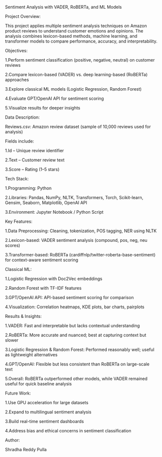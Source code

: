 Sentiment Analysis with VADER, RoBERTa, and ML Models 

  

Project Overview: 

This project applies multiple sentiment analysis techniques on Amazon product reviews to understand customer emotions and opinions. The analysis combines lexicon-based methods, machine learning, and transformer models to compare performance, accuracy, and interpretability. 

  

Objectives: 

1.Perform sentiment classification (positive, negative, neutral) on customer reviews 

2.Compare lexicon-based (VADER) vs. deep learning-based (RoBERTa) approaches 

3.Explore classical ML models (Logistic Regression, Random Forest) 

4.Evaluate GPT/OpenAI API for sentiment scoring 

5.Visualize results for deeper insights 

  

Data Description: 

Reviews.csv: Amazon review dataset (sample of 10,000 reviews used for analysis) 

  

Fields include: 

1.Id – Unique review identifier 

2.Text – Customer review text 

3.Score – Rating (1–5 stars) 

  

Tech Stack: 

1.Programming: Python 

2.Libraries: Pandas, NumPy, NLTK, Transformers, Torch, Scikit-learn, Gensim, Seaborn, Matplotlib, OpenAI API 

3.Environment: Jupyter Notebook / Python Script 

  

Key Features: 

1.Data Preprocessing: Cleaning, tokenization, POS tagging, NER using NLTK 

2.Lexicon-based: VADER sentiment analysis (compound, pos, neg, neu scores) 

3.Transformer-based: RoBERTa (cardiffnlp/twitter-roberta-base-sentiment) for context-aware sentiment scoring 

  

Classical ML: 

1.Logistic Regression with Doc2Vec embeddings 

2.Random Forest with TF-IDF features 

3.GPT/OpenAI API: API-based sentiment scoring for comparison 

4.Visualization: Correlation heatmaps, KDE plots, bar charts, pairplots 

  

Results & Insights: 

1.VADER: Fast and interpretable but lacks contextual understanding 

2.RoBERTa: More accurate and nuanced; best at capturing context but slower 

3.Logistic Regression & Random Forest: Performed reasonably well; useful as lightweight alternatives 

4.GPT/OpenAI: Flexible but less consistent than RoBERTa on large-scale text 

5.Overall: RoBERTa outperformed other models, while VADER remained useful for quick baseline analysis 

  

Future Work: 

1.Use GPU acceleration for large datasets 

2.Expand to multilingual sentiment analysis 

3.Build real-time sentiment dashboards 

4.Address bias and ethical concerns in sentiment classification 

Author: 

Shradha Reddy Pulla 

